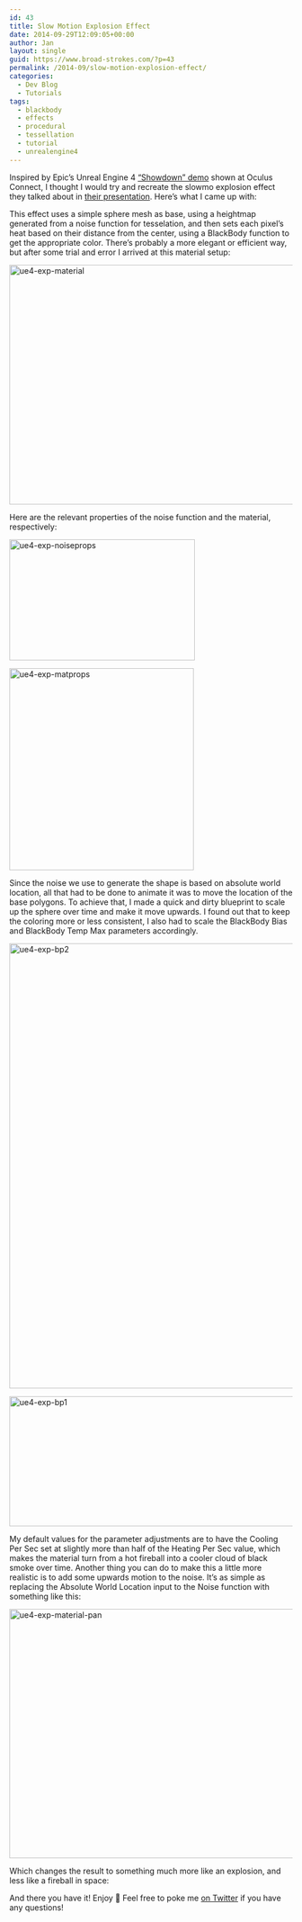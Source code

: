 ```yaml
---
id: 43
title: Slow Motion Explosion Effect
date: 2014-09-29T12:09:05+00:00
author: Jan
layout: single
guid: https://www.broad-strokes.com/?p=43
permalink: /2014-09/slow-motion-explosion-effect/
categories:
  - Dev Blog
  - Tutorials
tags:
  - blackbody
  - effects
  - procedural
  - tessellation
  - tutorial
  - unrealengine4
---
```

Inspired by Epic&#8217;s Unreal Engine 4 <a href="https://www.youtube.com/watch?v=1dVAYmbIdfU" target="_blank">&#8220;Showdown&#8221; demo</a> shown at Oculus Connect, I thought I would try and recreate the slowmo explosion effect they talked about in <a href="https://de45xmedrsdbp.cloudfront.net/Resources/files/UE4-Integration-and-Demos_OC-100270768.pptx" target="_blank">their presentation</a>. Here&#8217;s what I came up with:

<div class="vine-embed">
</div>

This effect uses a simple sphere mesh as base, using a heightmap generated from a noise function for tesselation, and then sets each pixel&#8217;s heat based on their distance from the center, using a BlackBody function to get the appropriate color. There&#8217;s probably a more elegant or efficient way, but after some trial and error I arrived at this material setup:

[<img class="aligncenter wp-image-46 size-full" src="https://www.broad-strokes.com/images/wp-content/uploads/2014/09/ue4-exp-material.jpg" alt="ue4-exp-material" width="1110" height="426" srcset="https://www.broad-strokes.com/images/wp-content/uploads/2014/09/ue4-exp-material.jpg 1110w, https://www.broad-strokes.com/images/wp-content/uploads/2014/09/ue4-exp-material-300x115.jpg 300w, https://www.broad-strokes.com/images/wp-content/uploads/2014/09/ue4-exp-material-1024x393.jpg 1024w" sizes="(max-width: 1110px) 100vw, 1110px" />](https://www.broad-strokes.com/images/wp-content/uploads/2014/09/ue4-exp-material.jpg)

Here are the relevant properties of the noise function and the material, respectively:

[<img class="aligncenter wp-image-48 size-full" src="https://www.broad-strokes.com/images/wp-content/uploads/2014/09/ue4-exp-noiseprops.jpg" alt="ue4-exp-noiseprops" width="330" height="215" srcset="https://www.broad-strokes.com/images/wp-content/uploads/2014/09/ue4-exp-noiseprops.jpg 330w, https://www.broad-strokes.com/images/wp-content/uploads/2014/09/ue4-exp-noiseprops-300x195.jpg 300w" sizes="(max-width: 330px) 100vw, 330px" />](https://www.broad-strokes.com/images/wp-content/uploads/2014/09/ue4-exp-noiseprops.jpg)

[<img class="aligncenter wp-image-47 size-full" src="https://www.broad-strokes.com/images/wp-content/uploads/2014/09/ue4-exp-matprops.jpg" alt="ue4-exp-matprops" width="328" height="359" srcset="https://www.broad-strokes.com/images/wp-content/uploads/2014/09/ue4-exp-matprops.jpg 328w, https://www.broad-strokes.com/images/wp-content/uploads/2014/09/ue4-exp-matprops-274x300.jpg 274w" sizes="(max-width: 328px) 100vw, 328px" />](https://www.broad-strokes.com/images/wp-content/uploads/2014/09/ue4-exp-matprops.jpg)

Since the noise we use to generate the shape is based on absolute world location, all that had to be done to animate it was to move the location of the base polygons. To achieve that, I made a quick and dirty blueprint to scale up the sphere over time and make it move upwards. I found out that to keep the coloring more or less consistent, I also had to scale the BlackBody Bias and BlackBody Temp Max parameters accordingly.

[<img class="aligncenter wp-image-45 size-full" src="https://www.broad-strokes.com/images/wp-content/uploads/2014/09/ue4-exp-bp2.jpg" alt="ue4-exp-bp2" width="847" height="791" srcset="https://www.broad-strokes.com/images/wp-content/uploads/2014/09/ue4-exp-bp2.jpg 847w, https://www.broad-strokes.com/images/wp-content/uploads/2014/09/ue4-exp-bp2-300x280.jpg 300w" sizes="(max-width: 847px) 100vw, 847px" />](https://www.broad-strokes.com/images/wp-content/uploads/2014/09/ue4-exp-bp2.jpg)

[<img class="aligncenter wp-image-44 size-full" src="https://www.broad-strokes.com/images/wp-content/uploads/2014/09/ue4-exp-bp1.jpg" alt="ue4-exp-bp1" width="631" height="231" srcset="https://www.broad-strokes.com/images/wp-content/uploads/2014/09/ue4-exp-bp1.jpg 631w, https://www.broad-strokes.com/images/wp-content/uploads/2014/09/ue4-exp-bp1-300x110.jpg 300w" sizes="(max-width: 631px) 100vw, 631px" />](https://www.broad-strokes.com/images/wp-content/uploads/2014/09/ue4-exp-bp1.jpg)

My default values for the parameter adjustments are to have the Cooling Per Sec set at slightly more than half of the Heating Per Sec value, which makes the material turn from a hot fireball into a cooler cloud of black smoke over time. Another thing you can do to make this a little more realistic is to add some upwards motion to the noise. It&#8217;s as simple as replacing the Absolute World Location input to the Noise function with something like this:

[<img class="aligncenter wp-image-57 size-full" src="https://www.broad-strokes.com/images/wp-content/uploads/2014/09/ue4-exp-material-pan.jpg" alt="ue4-exp-material-pan" width="651" height="443" srcset="https://www.broad-strokes.com/images/wp-content/uploads/2014/09/ue4-exp-material-pan.jpg 651w, https://www.broad-strokes.com/images/wp-content/uploads/2014/09/ue4-exp-material-pan-300x204.jpg 300w" sizes="(max-width: 651px) 100vw, 651px" />](https://www.broad-strokes.com/images/wp-content/uploads/2014/09/ue4-exp-material-pan.jpg)

Which changes the result to something much more like an explosion, and less like a fireball in space:

<div class="vine-embed">
</div>

And there you have it! Enjoy 🙂 Feel free to poke me <a href="https://twitter.com/JKashaar" target="_blank">on Twitter</a> if you have any questions!
